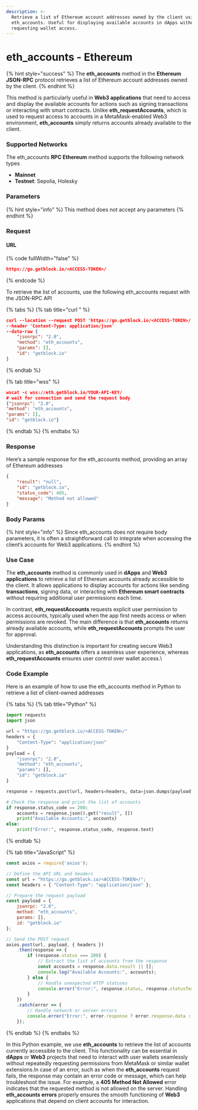 ```yaml
---
description: >-
  Retrieve a list of Ethereum account addresses owned by the client using
  eth_accounts. Useful for displaying available accounts in dApps without
  requesting wallet access.
---
```


# eth\_accounts - Ethereum

{% hint style="success" %}
The **eth\_accounts** method in the **Ethereum JSON-RPC** protocol retrieves a list of Ethereum account addresses owned by the client.
{% endhint %}

This method is particularly useful in **Web3 applications** that need to access and display the available accounts for actions such as signing transactions or interacting with smart contracts. Unlike **eth\_requestAccounts**, which is used to request access to accounts in a MetaMask-enabled Web3 environment, **eth\_accounts** simply returns accounts already available to the client.

### Supported Networks

The eth\_accounts **RPC Ethereum** method supports the following network types

* **Mainnet**&#x20;
* **Testnet**: Sepolia, Holesky

### Parameters

{% hint style="info" %}
This method does not accept any parameters
{% endhint %}

### Request&#x20;

#### URL

{% code fullWidth="false" %}
```json
https://go.getblock.io/<ACCESS-TOKEN>/
```
{% endcode %}

To retrieve the list of accounts, use the following eth\_accounts request with the JSON-RPC API

{% tabs %}
{% tab title="curl " %}
```json
curl --location --request POST 'https://go.getblock.io/<ACCESS-TOKEN>/' 
--header 'Content-Type: application/json' 
--data-raw {
    "jsonrpc": "2.0",
    "method": "eth_accounts",
    "params": [],
    "id": "getblock.io"
}
```
{% endtab %}

{% tab title="wss" %}
```json
wscat -c wss://eth.getblock.io/YOUR-API-KEY/ 
# wait for connection and send the request body 
{"jsonrpc": "2.0",
"method": "eth_accounts",
"params": [],
"id": "getblock.io"}
```
{% endtab %}
{% endtabs %}

### Response&#x20;

Here’s a sample response for the eth\_accounts method, providing an array of Ethereum addresses

```json
{
    "result": "null",
    "id": "getblock.io",
    "status_code": 405,
    "message": "Method not allowed"
}
```

### Body Params

{% hint style="info" %}
Since eth\_accounts does not require body parameters, it is often a straightforward call to integrate when accessing the client’s accounts for Web3 applications.
{% endhint %}

### Use Case

The **eth\_accounts** method is commonly used in **dApps** and **Web3 applications** to retrieve a list of Ethereum accounts already accessible to the client. It allows applications to display accounts for actions like sending **transactions**, signing data, or interacting with **Ethereum smart contracts** without requiring additional user permissions each time.

In contrast, **eth\_requestAccounts** requests explicit user permission to access accounts, typically used when the app first needs access or when permissions are revoked. The main difference is that **eth\_accounts** returns already available accounts, while **eth\_requestAccounts** prompts the user for approval.

Understanding this distinction is important for creating secure Web3 applications, as **eth\_accounts** offers a seamless user experience, whereas **eth\_requestAccounts** ensures user control over wallet access.\


### Code Example

Here is an example of how to use the eth\_accounts method in Python to retrieve a list of client-owned addresses

{% tabs %}
{% tab title="Python" %}
```python
import requests
import json

url = "https://go.getblock.io/<ACCESS-TOKEN>/"
headers = {
    "Content-Type": "application/json"
}
payload = {
    "jsonrpc": "2.0",
    "method": "eth_accounts",
    "params": [],
    "id": "getblock.io"
}

response = requests.post(url, headers=headers, data=json.dumps(payload))

# Check the response and print the list of accounts
if response.status_code == 200:
    accounts = response.json().get("result", [])
    print("Available Accounts:", accounts)
else:
    print("Error:", response.status_code, response.text)

```
{% endtab %}

{% tab title="JavaScript" %}
```javascript
const axios = require('axios');

// Define the API URL and headers
const url = "https://go.getblock.io/<ACCESS-TOKEN>/";
const headers = { "Content-Type": "application/json" };

// Prepare the request payload
const payload = {
    jsonrpc: "2.0",
    method: "eth_accounts",
    params: [],
    id: "getblock.io"
};

// Send the POST request
axios.post(url, payload, { headers })
    .then(response => {
        if (response.status === 200) {
            // Extract the list of accounts from the response
            const accounts = response.data.result || [];
            console.log("Available Accounts:", accounts);
        } else {
            // Handle unexpected HTTP statuses
            console.error("Error:", response.status, response.statusText);
        }
    })
    .catch(error => {
        // Handle network or server errors
        console.error("Error:", error.response ? error.response.data : error.message);
    });

```
{% endtab %}
{% endtabs %}

In this Python example, we use **eth\_accounts** to retrieve the list of accounts currently accessible to the client. This functionality can be essential in **dApps** or **Web3** projects that need to interact with user wallets seamlessly without repeatedly requesting permissions from MetaMask or similar wallet extensions.In case of an error, such as when the **eth\_accounts** request fails, the response may contain an error code or message, which can help troubleshoot the issue. For example, a **405 Method Not Allowed** error indicates that the requested method is not allowed on the server. Handling **eth\_accounts errors** properly ensures the smooth functioning of **Web3** applications that depend on client accounts for interaction.
